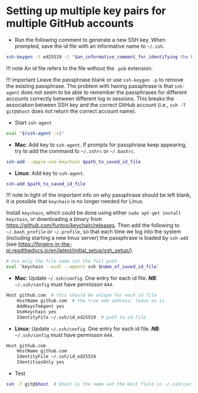 # Setting up multiple key pairs for multiple GitHub accounts
- Run the following comment to generate a new SSH key. When prompted, save the id file with an informative name to `~/.ssh`. 
```bash
ssh-keygen -t ed25519 -C "$an_informative_comment_for_identifying the key"
```
!!! note
    An id file refers to the file without the `.pub` extension.

!!! important
    Leave the passphrase blank or use `ssh-keygen -p` to remove the existing passphrase. The problem with having passphrase is that `ssh-agent` does not seem to be able to remember the passphrases for different accounts correctly between different log in sessions. This breaks the association between SSH key and the correct GitHub account (i.e., `ssh -T git@$host` does not return the correct account name).

- Start `ssh-agent`
```bash
eval "$(ssh-agent -s)"
```

- **Mac**: Add key to `ssh-agent`. If prompts for passphrase keep appearing, try to add the command to `~/.zshrc` or `~/.bashrc`.
```bash
ssh-add --apple-use-keychain $path_to_saved_id_file
```

- **Linux**: Add key to `ssh-agent`.
```bash   
ssh-add $path_to_saved_id_file
```

!!! note
    In light of the important info on why passphrase should be left blank, it is possible that `keychain` is no longer needed for Linux.

Install `keychain`, which could be done using either `sudo apt-get install keychain`, or downloading a binary from <https://github.com/funtoo/keychain/releases>. Then add the following to `~/.bash_profile` or `~/.profile`, so that each time we log into the system (including starting a new tmux server) the passphrase is loaded by `ssh-add` (see <https://fingers-in-the-pi.readthedocs.io/en/latest/initial_setup/ssh_setup/>).
```bash
# Use only the file name not the full path
eval `keychain --eval --agents ssh $name_of_saved_id_file`  
```

- **Mac**: Update `~/.ssh/config`. One entry for each id file. ***NB***: `~/.ssh/config` must have permisson `644`.
```bash
Host github.com  # this should be unique for each id file 
    HostName github.com  # the true web address; leave as is
    AddKeysToAgent yes
    UseKeychain yes
    IdentityFile ~/.ssh/id_ed25519  # path to id file
```

- **Linux**: Update `~/.ssh/config`. One entry for each id file. ***NB***: `~/.ssh/config` must have permisson `644`.
```bash
Host github.com
    HostName github.com
    IdentityFile ~/.ssh/id_ed25519
    IdentitiesOnly yes
```

- Test
```bash
ssh -T git@$host  # $host is the name set the Host field in ~/.ssh/config
```